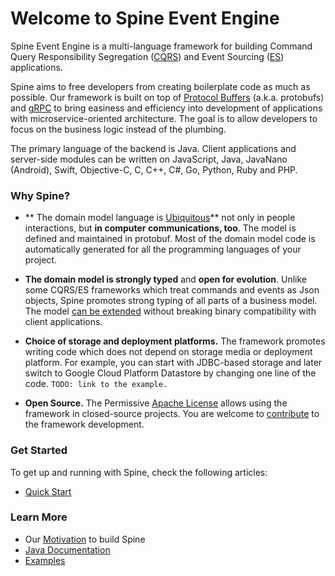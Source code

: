 # Welcome to Spine Event Engine

Spine Event Engine is a multi-language framework for building Command Query Responsibility Segregation ([CQRS](http://martinfowler.com/bliki/CQRS.html)) and Event Sourcing ([ES](http://martinfowler.com/eaaDev/EventSourcing.html)) applications.

Spine aims to free developers from creating boilerplate code as much as possible. Our framework is built on top of [Protocol Buffers](https://developers.google.com/protocol-buffers/) (a.k.a. protobufs) and [gRPC](http://www.grpc.io/) to bring easiness and efficiency into development of applications with microservice-oriented architecture. The goal is to allow developers to focus on the business logic instead of the plumbing.

The primary language of the backend is Java. Client applications and server-side modules can be written on JavaScript, Java, JavaNano (Android), Swift, Objective-C, C, C++, C#, Go, Python, Ruby and PHP.

### Why Spine?

*  ** The domain model language is [Ubiquitous](http://martinfowler.com/bliki/UbiquitousLanguage.html)** not only in people interactions, but **in computer communications, too**. The model is defined and maintained in protobuf. Most of the domain model code is automatically generated for all the programming languages of your project.

*  **The domain model is strongly typed** and **open for evolution**. Unlike some CQRS/ES frameworks which treat commands and events as Json objects, Spine promotes strong typing of all parts of a business model. The model [can be extended](https://developers.google.com/protocol-buffers/docs/proto3#updating) without breaking binary compatibility with client applications.

*  **Choice of storage and deployment platforms.** The framework promotes writing code which does not depend on storage media or deployment platform. For example, you can start with JDBC-based storage and later switch to Google Cloud Platform Datastore by changing one line of the code. `TODO: link to the example.`

*  **Open Source.** The Permissive [Apache  License](https://github.com/SpineEventEngine/core-java/blob/master/LICENSE) allows using the framework in closed-source projects. You are welcome to [contribute](/contribute/index.html) to the framework development.

### Get Started

To get up and running with Spine, check the following articles:
* [Quick Start](/getting-started/index.md)

### Learn More

* Our [Motivation](/motivation/index.md) to build Spine
* [Java Documentation](/java/index.md)
* [Examples](/examples/index.md)